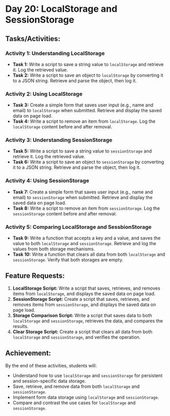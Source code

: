 # Day 20: LocalStorage and SessionStorage

## Tasks/Activities:

### Activity 1: Understanding LocalStorage
- **Task 1:** Write a script to save a string value to `localStorage` and retrieve it. Log the retrieved value.
- **Task 2:** Write a script to save an object to `localStorage` by converting it to a JSON string. Retrieve and parse the object, then log it.

### Activity 2: Using LocalStorage
- **Task 3:** Create a simple form that saves user input (e.g., name and email) to `localStorage` when submitted. Retrieve and display the saved data on page load.
- **Task 4:** Write a script to remove an item from `localStorage`. Log the `localStorage` content before and after removal.

### Activity 3: Understanding SessionStorage
- **Task 5:** Write a script to save a string value to `sessionStorage` and retrieve it. Log the retrieved value.
- **Task 6:** Write a script to save an object to `sessionStorage` by converting it to a JSON string. Retrieve and parse the object, then log it.

### Activity 4: Using SessionStorage
- **Task 7:** Create a simple form that saves user input (e.g., name and email) to `sessionStorage` when submitted. Retrieve and display the saved data on page load.
- **Task 8:** Write a script to remove an item from `sessionStorage`. Log the `sessionStorage` content before and after removal.

### Activity 5: Comparing LocalStorage and SessbionStorage
- **Task 9:** Write a function that accepts a key and a value, and saves the value to both `localStorage` and `sessionStorage`. Retrieve and log the values from both storage mechanisms.
- **Task 10:** Write a function that clears all data from both `localStorage` and `sessionStorage`. Verify that both storages are empty.

## Feature Requests:
1. **LocalStorage Script:** Write a script that saves, retrieves, and removes items from `localStorage`, and displays the saved data on page load.
2. **SessionStorage Script:** Create a script that saves, retrieves, and removes items from `sessionStorage`, and displays the saved data on page load.
3. **Storage Comparison Script:** Write a script that saves data to both `localStorage` and `sessionStorage`, retrieves the data, and compares the results.
4. **Clear Storage Script:** Create a script that clears all data from both `localStorage` and `sessionStorage`, and verifies the operation.

## Achievement:
By the end of these activities, students will:
- Understand how to use `localStorage` and `sessionStorage` for persistent and session-specific data storage.
- Save, retrieve, and remove data from both `localStorage` and `sessionStorage`.
- Implement form data storage using `localStorage` and `sessionStorage`.
- Compare and contrast the use cases for `localStorage` and `sessionStorage`.
